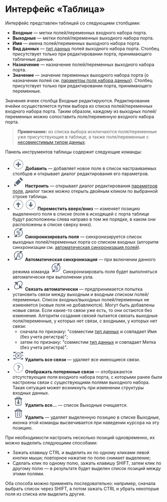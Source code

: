 # Интерфейс «Таблица»

Интерфейс представлен таблицей со следующими столбцами:

* **Входные** — метки полей/переменных входного набора порта.
* **Выходные** — метки полей/переменных выходного набора порта.
* **Имя** — имена полей/переменных выходного набора порта.
* **Вид данных** — [тип данных](../../data/datatype.md) полей выходного набора порта. Столбец присутствует только при редактировании порта, принимающего табличные данные.
* **Назначение** — назначение полей/переменных выходного набора порта.
* **Значение** — значение переменных выходного набора порта (о назначении полей см. [параметры поля набора данных](../../data/datasetfieldoptions.md)). Столбец присутствует только при редактировании порта, принимающего переменные.

Значения ячеек столбца Входные редактируются. Редактирование ячейки осуществляется путем выбора из списка полей/переменных входного набора порта. Таким образом, каждому из выходных полей/переменных можно сопоставить поле/переменную входного набора порта.

> **Примечание:** из списка выбора исключаются поля/переменные уже присутствующие в таблице, а также поля/переменные с [несовместимым типом данных](../../data/compatibility.md).

Панель инструментов таблицы содержит следующие команды:

* ![](../../media/app/icons/toolbar-18/toolbar-18-27.svg) **Добавить** — добавляет новое поле в список настраиваемых столбцов и открывает диалог редактирования его параметров.
* ![](../../media/app/icons/toolbar-18/toolbar-18-28.svg) **Настроить** — открывает диалог редактирования [параметров поля](../../processors/transformation/fields_parameters.md), диалог также можно открыть двойным кликом по выбранной строке таблицы.
* ![](../../media/app/icons/toolbar-18/top.svg) ![](../../media/app/icons/toolbar-18/down.svg) **Переместить вверх/вниз** — изменяет позицию выделенного поля в списке (поля в исходящей с порта таблице будут расположены слева направо в том же порядке, в каком они расположены в списке сверху вниз).
* ![](../../images/icons/toolbar-controls_18x18/toolbar-controls_18x18_sync-columns_default.svg) **Синхронизировать поля** — синхронизируется список выходных полей/переменных порта со списком входных (алгоритм синхронизации см. [автоматическая синхронизация полей](./field-synchronization.md)).
* ![](../../images/icons/toolbar-controls_18x18/toolbar-controls_18x18_auto-sync-columns_default.svg) **Автоматическая синхронизация** — при включении данного режима команда ![](../../images/icons/toolbar-controls_18x18/toolbar-controls_18x18_sync-columns_default.svg) Синхронизировать поля будет выполняться автоматически при выполнении узла.
* ![](../../media/app/icons/toolbar-18/toolbar-18-182.svg) **Связать автоматически** — предпринимается попытка установить связи между выходным и входным списком полей/переменных. Список входных/выходных полей/переменных не изменяется (новые поля не добавляются). Могут быть добавлены новые связи. Если какие-то связи уже есть, то они остаются без изменения. Алгоритм создания связей пытается связать выходные поля/переменные, у которых нет связи, с входными, у которых нет связи:
  * сначала по признаку: "совместим [тип данных](../../data/datatype.md) и совпадает Имя (без учета регистра)";
  * затем по признаку: "совместим [тип данных](../../data/datatype.md) и совпадает Метка (без учета регистра)".
* ![](../../media/app/icons/toolbar-18/toolbar-18-183.svg) **Удалить все связи** — удаляет все имеющиеся связи.
* ![](../../media/app/icons/toolbar-18/toolbar-18-181.svg) **Отображать потерянные связи** — отображаются отсутствующие поля входного набора порта, с которыми ранее были настроены связи с существующими полями выходного набора. Такая ситуация может возникнуть при изменении структуры входных данных.
* ![](../../media/app/icons/toolbar-18/toolbar-18-127.svg) **Удалить все...** — список Выходные очищается.
* ![](../../media/app/icons/toolbar-18/toolbar-18-8.svg) **Удалить** — удаляет выделенную позицию в списке Выходные, иконка этой команды высвечивается при наведении курсора на эту позицию.

При необходимости настроить несколько позиций одновременно, их можно выделить следующими способами:

* Зажать клавишу CTRL и выделить их по одному кликами левой кнопки мыши; повторное нажатие по полю снимает выделение;
* Cделать клик по одному полю, зажать клавишу SHIFT, затем клик по другому полю — в результате будет выделен список позиций между этими полями.

Оба способа можно применять последовательно: например, сначала выбрать список через SHIFT, а потом зажать CTRL и убрать некоторые поля из списка или выделить другие.
